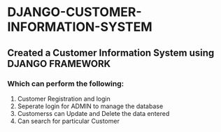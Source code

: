 # DJANGO-CUSTOMER-INFORMATION-SYSTEM

## Created a Customer Information System using DJANGO FRAMEWORK
### Which can perform the following:
1. Customer Registration and login
2. Seperate login for ADMIN to manage the database
3. Customerss can Update and Delete the data entered
4. Can search for particular Customer
